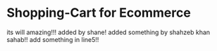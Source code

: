 # Shopping-Cart for Ecommerce
its will amazing!!!
added by shane!
added something by shahzeb khan sahab!!
add something in line5!!
